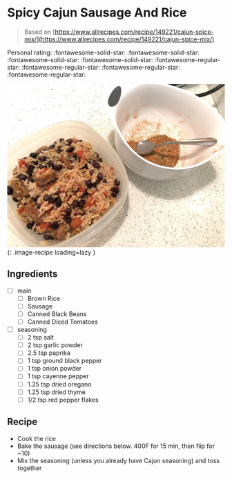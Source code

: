 <!-- Needs Manual Review -->

# Spicy Cajun Sausage And Rice

> Based on [https://www.allrecipes.com/recipe/149221/cajun-spice-mix/](https://www.allrecipes.com/recipe/149221/cajun-spice-mix/)

<!-- rating=1; (User can specify rating on scale of 1-5) -->
<!-- AUTO-UserRating -->
Personal rating: :fontawesome-solid-star: :fontawesome-solid-star: :fontawesome-solid-star: :fontawesome-solid-star: :fontawesome-regular-star: :fontawesome-regular-star: :fontawesome-regular-star: :fontawesome-regular-star:
<!-- /AUTO-UserRating -->

<!-- name_image=spicy_cajun_sausage_and_rice.jpeg; (User can specify image name) -->
<!-- AUTO-Image -->
![spicy_cajun_sausage_and_rice.jpeg](./spicy_cajun_sausage_and_rice.jpeg){: .image-recipe loading=lazy }
<!-- /AUTO-Image -->

## Ingredients

* [ ] main
    * [ ] Brown Rice
    * [ ] Sausage
    * [ ] Canned Black Beans
    * [ ] Canned Diced Tomatoes
* [ ] seasoning
    * [ ] 2 tsp salt
    * [ ] 2 tsp garlic powder
    * [ ] 2.5 tsp paprika
    * [ ] 1 tsp ground black pepper
    * [ ] 1 tsp onion powder
    * [ ] 1 tsp cayenne pepper
    * [ ] 1.25 tsp dried oregano
    * [ ] 1.25 tsp dried thyme
    * [ ] 1/2 tsp red pepper flakes

## Recipe

* Cook the rice
* Bake the sausage (see directions below. 400F for 15 min, then flip for ~10)
* Mix the seasoning (unless you already have Cajun seasoning) and toss together
